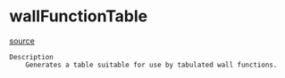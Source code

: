 # wallFunctionTable

[source](github.com/OpenFOAM-jp/OpenFOAM-utilities-tutorials-jp/blob/master/v1906/preProcessing/wallFunctionTable/wallFunctionTable.C/wallFunctionTable.C)

```
Description
    Generates a table suitable for use by tabulated wall functions.


```

